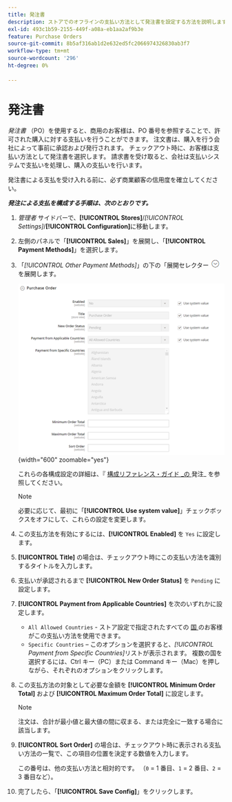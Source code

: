 ```yaml
---
title: 発注書
description: ストアでのオフラインの支払い方法として発注書を設定する方法を説明します。
exl-id: 493c1b59-2155-449f-a08a-eb1aa2af9b3e
feature: Purchase Orders
source-git-commit: 8b5af316ab1d2e632ed5fc2066974326830ab3f7
workflow-type: tm+mt
source-wordcount: '296'
ht-degree: 0%

---
```


# 発注書

_発注書_ （PO）を使用すると、商用のお客様は、PO 番号を参照することで、許可された購入に対する支払いを行うことができます。 注文書は、購入を行う会社によって事前に承認および発行されます。 チェックアウト時に、お客様は支払い方法として発注書を選択します。 請求書を受け取ると、会社は支払いシステムで支払いを処理し、購入の支払いを行います。

発注書による支払を受け入れる前に、必ず商業顧客の信用度を確立してください。

**_発注による支払を構成する手順は、次のとおりです。_**

1. _管理者_ サイドバーで、**[!UICONTROL Stores]**/_[!UICONTROL Settings]_/**[!UICONTROL Configuration]**&#x200B;に移動します。

1. 左側のパネルで「**[!UICONTROL Sales]**」を展開し、「**[!UICONTROL Payment Methods]**」を選択します。

1. 「_[!UICONTROL Other Payment Methods]_」の下の「展開セレクター ![ 「**[!UICONTROL Purchase Order]**」セクション ](../assets/icon-display-expand.png) を展開します。

   ![ 注文書 ](../configuration-reference/sales/assets/payment-methods-purchase-order.png){width="600" zoomable="yes"}

   これらの各構成設定の詳細は、『 [ 構成リファレンス・ガイド _の ](../configuration-reference/sales/payment-methods.md#purchase-order) 発注_ を参照してください。

   >[!NOTE]
   >
   >必要に応じて、最初に「**[!UICONTROL Use system value]**」チェックボックスをオフにして、これらの設定を変更します。

1. この支払方法を有効にするには、**[!UICONTROL Enabled]** を `Yes` に設定します。

1. **[!UICONTROL Title]** の場合は、チェックアウト時にこの支払い方法を識別するタイトルを入力します。

1. 支払いが承認されるまで **[!UICONTROL New Order Status]** を `Pending` に設定します。

1. **[!UICONTROL Payment from Applicable Countries]** を次のいずれかに設定します。

   - `All Allowed Countries` - ストア設定で指定されたすべての [ 国 ](../getting-started/store-details.md#country-options) のお客様がこの支払い方法を使用できます。
   - `Specific Countries` – このオプションを選択すると、_[!UICONTROL Payment from Specific Countries]_&#x200B;リストが表示されます。 複数の国を選択するには、Ctrl キー（PC）または Command キー（Mac）を押しながら、それぞれのオプションをクリックします。

1. この支払方法の対象として必要な金額を **[!UICONTROL Minimum Order Total]** および **[!UICONTROL Maximum Order Total]** に設定します。

   >[!NOTE]
   >
   >注文は、合計が最小値と最大値の間に収まる、または完全に一致する場合に該当します。

1. **[!UICONTROL Sort Order]** の場合は、チェックアウト時に表示される支払い方法の一覧で、この項目の位置を決定する数値を入力します。

   この番号は、他の支払い方法と相対的です。 （`0` = 1 番目、`1` = 2 番目、`2` = 3 番目など）。

1. 完了したら、「**[!UICONTROL Save Config]**」をクリックします。
